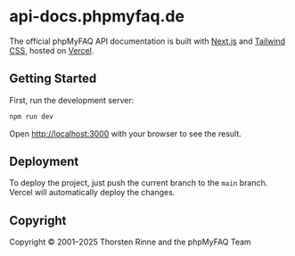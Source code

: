 # api-docs.phpmyfaq.de

The official phpMyFAQ API documentation is built with [Next.js](https://nextjs.org/) and 
[Tailwind CSS](https://tailwindcss.com/), hosted on [Vercel](https://www.vercel.com/).

## Getting Started

First, run the development server:

```bash
npm run dev
```

Open [http://localhost:3000](http://localhost:3000) with your browser to see the result.

## Deployment

To deploy the project, just push the current branch to the `main` branch. Vercel will automatically deploy the changes.

## Copyright

Copyright © 2001–2025 Thorsten Rinne and the phpMyFAQ Team
